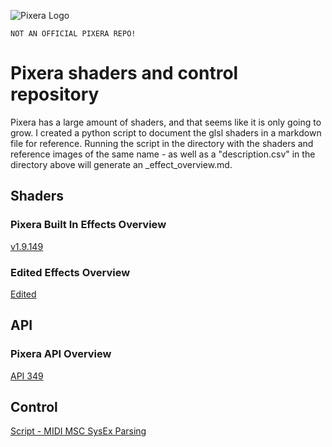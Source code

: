 ![Pixera Logo](https://pixera.one/typo3conf/ext/avtheme/Resources/Public/Images/pixera-logo.svg)

`NOT AN OFFICIAL PIXERA REPO!`

# Pixera shaders and control repository
Pixera has a large amount of shaders, and that seems like it is only going to grow. I created a python script to document the glsl shaders in a markdown file for reference. Running the script in the directory with the shaders and reference images of the same name - as well as a "description.csv" in the directory above will generate an _effect_overview.md.

## Shaders
### Pixera Built In Effects Overview
[v1.9.149](00-Pixera/02-Shaders/v1.9.149/_effect_overview.md)
### Edited Effects Overview
[Edited](01-Custom/02-Shaders/Pixera-Edited/_effect_overview.md)

## API
### Pixera API Overview
[API 349](00-Pixera/03-API/_api_overview.md)


## Control
[Script - MIDI MSC SysEx Parsing](01-Custom/01-Control/scripts/MIDI_MSC_SysEx.lua)
